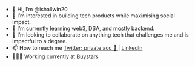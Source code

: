 - 👋 Hi, I’m @ishallwin20
- 👀 I’m interested in building tech products while maximising social impact.
- 🌱 I’m currently learning web3, DSA, and mostly backend.
- 💞️ I’m looking to collaborate on anything tech that challenges me and is impactful to a degree.
- 📫 How to reach me [Twitter; private acc 👀 ](https://twitter.com/__ishallwin__) | [LinkedIn](https://www.linkedin.com/in/shalvinkumar95/)
- 👨🏼‍💻 Working currently at [Buystars](https://www.buystars.com/)
